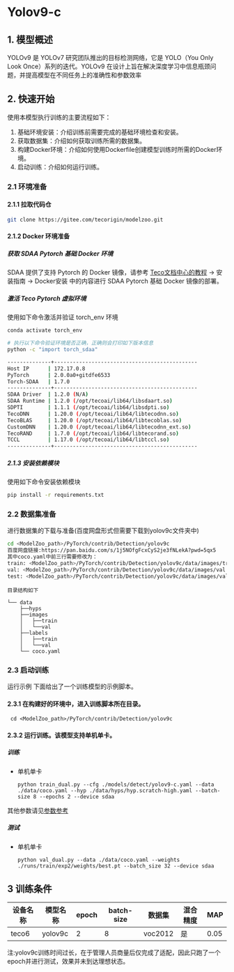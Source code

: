 #  Yolov9-c

## 1. 模型概述
YOLOv9 是 YOLOv7 研究团队推出的目标检测网络，它是 YOLO（You Only Look Once）系列的迭代。YOLOv9 在设计上旨在解决深度学习中信息瓶颈问题，并提高模型在不同任务上的准确性和参数效率

## 2. 快速开始
使用本模型执行训练的主要流程如下：
1. 基础环境安装：介绍训练前需要完成的基础环境检查和安装。
2. 获取数据集：介绍如何获取训练所需的数据集。
3. 构建Docker环境：介绍如何使用Dockerfile创建模型训练时所需的Docker环境。
4. 启动训练：介绍如何运行训练。

### 2.1 环境准备

#### 2.1.1 拉取代码仓

``` bash
git clone https://gitee.com/tecorigin/modelzoo.git
```

#### 2.1.2 Docker 环境准备

##### 获取 SDAA Pytorch 基础 Docker 环境

SDAA 提供了支持 Pytorch 的 Docker 镜像，请参考 [Teco文档中心的教程](http://docs.tecorigin.com/release/tecopytorch/v1.5.0/) -> 安装指南 -> Docker安装 中的内容进行 SDAA Pytorch 基础 Docker 镜像的部署。

##### 激活 Teco Pytorch 虚拟环境
使用如下命令激活并验证 torch_env 环境

``` bash
conda activate torch_env

# 执行以下命令验证环境是否正确，正确则会打印如下版本信息
python -c "import torch_sdaa"

--------------+----------------------------------------------
Host IP      | 172.17.0.8
PyTorch      | 2.0.0a0+gitdfe6533
Torch-SDAA   | 1.7.0
--------------+----------------------------------------------
SDAA Driver  | 1.2.0 (N/A)
SDAA Runtime | 1.2.0 (/opt/tecoai/lib64/libsdaart.so)
SDPTI        | 1.1.1 (/opt/tecoai/lib64/libsdpti.so)
TecoDNN      | 1.20.0 (/opt/tecoai/lib64/libtecodnn.so)
TecoBLAS     | 1.20.0 (/opt/tecoai/lib64/libtecoblas.so)
CustomDNN    | 1.20.0 (/opt/tecoai/lib64/libtecodnn_ext.so)
TecoRAND     | 1.7.0 (/opt/tecoai/lib64/libtecorand.so)
TCCL         | 1.17.0 (/opt/tecoai/lib64/libtccl.so)
--------------+----------------------------------------------
```

##### 2.1.3 安装依赖模块
使用如下命令安装依赖模块

``` bash
pip install -r requirements.txt
```

### 2.2 数据集准备

进行数据集的下载与准备(百度网盘形式但需要下载到yolov9c文件夹中)
``` bash
cd <ModelZoo_path>/PyTorch/contrib/Detection/yolov9c
百度网盘链接:https://pan.baidu.com/s/1j5NOfgFcxCyS2je3fNLekA?pwd=5qx5
其中coco.yaml中前三行需要修改为：
train: <ModelZoo_path>/PyTorch/contrib/Detection/yolov9c/data/images/train
val: <ModelZoo_path>/PyTorch/contrib/Detection/yolov9c/data/images/val
test: <ModelZoo_path>/PyTorch/contrib/Detection/yolov9c/data/images/val
```
```
目录结构如下

└── data
    ├──hyps  
    ├──images
    │   ├──train
    │   └──val  
    ├──labels
    │   ├──train
    │   └──val
    └── coco.yaml
```

    
### 2.3 启动训练

运行示例
下面给出了一个训练模型的示例脚本。

#### 2.3.1 在构建好的环境中，进入训练脚本所在目录。
   ```
    cd <ModelZoo_path>/PyTorch/contrib/Detection/yolov9c
   ```
   
#### 2.3.2 运行训练。该模型支持单机单卡。

##### 训练

- 单机单卡
   ```
   python train_dual.py --cfg ./models/detect/yolov9-c.yaml --data ./data/coco.yaml --hyp ./data/hyps/hyp.scratch-high.yaml --batch-size 8 --epochs 2 --device sdaa 
   ```
其他参数请见[参数参考](./run_scripts/参数参考.md)
##### 测试

- 单机单卡
  ```
  python val_dual.py --data ./data/coco.yaml --weights ./runs/train/exp2/weights/best.pt --batch_size 32 --device sdaa
  ```


## 3 训练条件
| 设备名称  | 模型名称    | epoch | batch-size | 数据集     | 混合精度 | MAP  |
|-------|---------|-------|------------|---------|------|------|
| teco6 | yolov9c | 2     | 8          | voc2012 | 是    | 0.05 |

注:yolov9c训练时间过长，在于管理人员商量后仅完成了适配，因此只跑了一个epoch并进行测试，效果并未到达理想状态。

